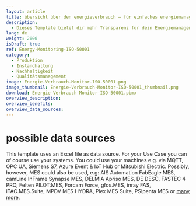 ```yaml
---
layout: article
title: übersicht über den energieverbrauch – für einfaches energiemanagement nach ISO 50001
description: 
  - Dieses Template bietet dir mehr Transparenz für dein Energiemanagement. So behälst du die wichtigsten Energieverbraucher immer im Blick und kannst Probleme schnell erkennen. Neben dem Stromverbrauch können auch noch weitere wichtige Kennzahlen wie Luftmengen oder der Systemdruck angezeigt werden. Dies alles hilft dir, leichter alle Vorgaben einer ISO 500001 Normung zu erreichen und Energiemanagement sichtbar zu machen.
lang: de
weight: 2000
isDraft: true
ref: Energy-Monitoring-ISO-50001
category:
  - Produktion
  - Instandhaltung
  - Nachhaltigkeit
  - Qualitätsmanagement
image: Energie-Verbrauch-Monitor-ISO-50001.png
image_thumbnail: Energie-Verbrauch-Monitor-ISO-50001_thumbnail.png
download: Energie-Verbrauch-Monitor-ISO-50001.pbmx
overview_description:
overview_benefits:
overview_data_sources:
---
```

# possible data sources
This template uses an Excel file as data source. For your Use Case you can of course use your systems. You could use your machines e.g. via MQTT, OPC UA, Siemens S7, Azure Event & IoT Hub or Mitsubishi Electric. Possibly, however, MES could also be used, e.g: AIS Automation FabEagle MES, camLine InFrame Synapse MES, DELMIA Apriso MES, DE DESC, FASTEC 4 PRO, Felten PILOT:MES, Forcam Force, gfos.MES, inray FAS, iTAC.MES.Suite, MPDV MES HYDRA, Plex MES Suite, PSIpenta MES or [many more](https://peakboard.com/en/product/peakboard-versions/#dataconnections).
